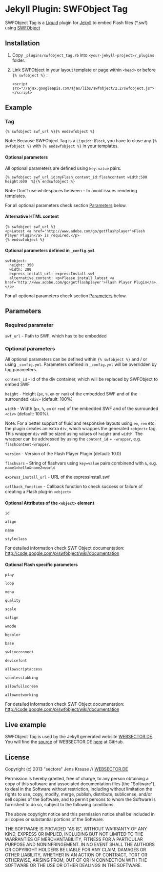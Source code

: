 # Jekyll Plugin: SWFObject Tag

SWFObject Tag is a [Liquid](http://www.liquidmarkup.org/) plugin for [Jekyll](http://jekyllrb.com/) to embed Flash files (*.swf) using [SWFObject](http://code.google.com/p/swfobject/)

## Installation

1. Copy `_plugins/swfobject_tag.rb` into `<your-jekyll-project>/_plugins` folder.

2. Link SWFObject in your layout template or page within `<head>` or before `{% swfobject %}` :

    `<script src="//ajax.googleapis.com/ajax/libs/swfobject/2.2/swfobject.js"></script>`


## Example

### Tag
    {% swfobject swf_url %}{% endswfobject %}
Note: Because SWFObject Tag is a `Liquid::Block`, you have to close any `{% swfobject %}` with `{% endswfobject %}` in your templates.

#### Optional parameters

All optional parameters are defined using `key:value` pairs.

    {% swfobject swf_url id:myFlash content_id:flashcontent width:500 height:600  %}{% endswfobject %}

Note: Don't use whitespaces between `:` to avoid issues rendering templates.

For all optional parameters check section [Parameters](#parameters) below.


#### Alternative HTML content

    {% swfobject swf_url %}
    <p>Latest <a href='http://www.adobe.com/go/getflashplayer'>Flash Player Plugin</a> is required.</p>
    {% endswfobject %}

#### Optional parameters defined in `_config.yml`


    swfobject:
      height: 350
      width: 200
      express_install_url: expressInstall.swf
      alternative_content: <p>Please install latest <a href='http://www.adobe.com/go/getflashplayer'>Flash Player Plugin</a>.</p>

For all optional parameters check section [Parameters](#parameters) below.


## Parameters

### Required parameter

`swf_url` - Path to SWF, which has to be embedded

### Optional parameters

All optional parameters can be defined within `{% swfobject %}` and / or using `_config.yml`.
Parameters defined in `_config.yml` will be overridden by tag parameters.

`content_id` - Id of the div container, which will be replaced by SWFObject to embed SWF

`height` - Height (`px`, `%`, `em` or `rem`) of the embedded SWF and of the surrounded `<div>` (default: 100%)

`width` - Width (`px`, `%`, `em` or `rem`) of the embedded SWF and of the surrounded `<div>`  (default: 100%).

Note: For a better support of fluid and responsive layouts using `em`, `rem` etc. the plugin creates an extra `div`,
which wrappes the generated `<object>` tag. This wrapper `div` will be sized using values of `height` and `width`.
The wrapper can be addressed by using the `content_id` + `-wrapper`, e.g. `flashcontent-wrapper`.

`version` - Version of the Flash Player Plugin (default: 10.0)

`flashvars` - String of flashvars using `key=value` pairs combinend with `&`, e.g. `name1=hello&name2=world`

`express_install_url` - URL of the expressInstall.swf

`callback_function` - Callback function to check success or failure of creating a Flash plug-in `<object>`


#### Optional Attributes of the `<object>` element

`id`

`align`

`name`

`styleclass`

For detailed information check SWF Object documentation: http://code.google.com/p/swfobject/wiki/documentation

#### Optional Flash specific parameters

`play`

`loop`

`menu`

`quality`

`scale`

`salign`

`wmode`

`bgcolor`

`base`

`swliveconnect`

`devicefont`

`allowscriptaccess`

`seamlesstabbing`

`allowfullscreen`

`allownetworking`

For detailed information check SWF Object documentation: http://code.google.com/p/swfobject/wiki/documentation

## Live example

SWFObject Tag is used by the Jekyll generated website [WEBSECTOR.DE](http://websector.de). You will find the [source](https://github.com/sectore/websector.de) of WEBSECTOR.DE [here](https://github.com/sectore/websector.de) at GitHub.


## License

Copyright (c) 2013 "sectore" Jens Krause // [WEBSECTOR.DE](http://websector.de)

Permission is hereby granted, free of charge, to any person obtaining a copy of this software and associated documentation files (the "Software"), to deal in the Software without restriction, including without limitation the rights to use, copy, modify, merge, publish, distribute, sublicense, and/or sell copies of the Software, and to permit persons to whom the Software is furnished to do so, subject to the following conditions:

The above copyright notice and this permission notice shall be included in all copies or substantial portions of the Software.

THE SOFTWARE IS PROVIDED "AS IS", WITHOUT WARRANTY OF ANY KIND, EXPRESS OR IMPLIED, INCLUDING BUT NOT LIMITED TO THE WARRANTIES OF MERCHANTABILITY, FITNESS FOR A PARTICULAR PURPOSE AND NONINFRINGEMENT. IN NO EVENT SHALL THE AUTHORS OR COPYRIGHT HOLDERS BE LIABLE FOR ANY CLAIM, DAMAGES OR OTHER LIABILITY, WHETHER IN AN ACTION OF CONTRACT, TORT OR OTHERWISE, ARISING FROM, OUT OF OR IN CONNECTION WITH THE SOFTWARE OR THE USE OR OTHER DEALINGS IN THE SOFTWARE.